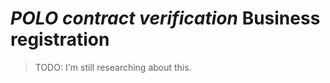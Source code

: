 # _POLO contract verification_ Business registration

> TODO: I'm still researching about this.

<br>
